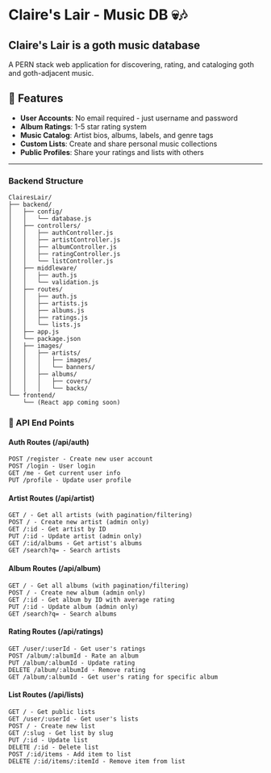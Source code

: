 # Claire's Lair - Music DB 💀🎶

## Claire's Lair is a goth music database

A PERN stack web application for discovering, rating, and cataloging goth and goth-adjacent music.
## 🎯 Features

- **User Accounts**: No email required - just username and password
- **Album Ratings**: 1-5 star rating system
- **Music Catalog**: Artist bios, albums, labels, and genre tags
- **Custom Lists**: Create and share personal music collections
- **Public Profiles**: Share your ratings and lists with others

---


### Backend Structure
```
ClairesLair/
├── backend/
│   ├── config/
│   │   └── database.js
│   ├── controllers/
│   │   ├── authController.js
│   │   ├── artistController.js
│   │   ├── albumController.js
│   │   ├── ratingController.js
│   │   └── listController.js
│   ├── middleware/
│   │   ├── auth.js
│   │   └── validation.js
│   ├── routes/
│   │   ├── auth.js
│   │   ├── artists.js
│   │   ├── albums.js
│   │   ├── ratings.js
│   │   └── lists.js
│   ├── app.js
│   └── package.json
│   ├── images/                    
│   │   ├── artists/
│   │   │   ├── images/
│   │   │   └── banners/
│   │   ├── albums/
│   │   │   ├── covers/
│   │   │   └── backs/
└── frontend/
    └── (React app coming soon)
```


### 🔌 API End Points

#### Auth Routes (/api/auth)
```
POST /register - Create new user account
POST /login - User login
GET /me - Get current user info
PUT /profile - Update user profile
```

#### Artist Routes (/api/artist)
```
GET / - Get all artists (with pagination/filtering)
POST / - Create new artist (admin only)
GET /:id - Get artist by ID
PUT /:id - Update artist (admin only)
GET /:id/albums - Get artist's albums
GET /search?q= - Search artists
```

#### Album Routes (/api/album)
```
GET / - Get all albums (with pagination/filtering)
POST / - Create new album (admin only)
GET /:id - Get album by ID with average rating
PUT /:id - Update album (admin only)
GET /search?q= - Search albums
```

#### Rating Routes (/api/ratings)
```
GET /user/:userId - Get user's ratings
POST /album/:albumId - Rate an album
PUT /album/:albumId - Update rating
DELETE /album/:albumId - Remove rating
GET /album/:albumId - Get user's rating for specific album
```

#### List Routes (/api/lists)
```
GET / - Get public lists
GET /user/:userId - Get user's lists
POST / - Create new list
GET /:slug - Get list by slug
PUT /:id - Update list
DELETE /:id - Delete list
POST /:id/items - Add item to list
DELETE /:id/items/:itemId - Remove item from list
```
